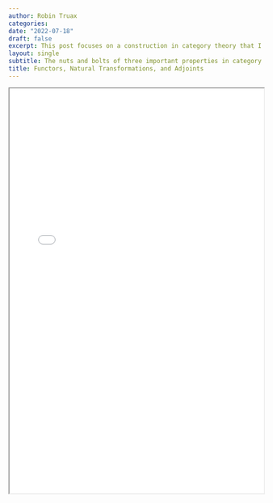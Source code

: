 ```yaml
---
author: Robin Truax
categories:
date: "2022-07-18"
draft: false
excerpt: This post focuses on a construction in category theory that I personally found particularly confusing; the notion of adjoint functors. Part of the confusion stems from the fact that there are 3 seemingly different definitions for what an adjoint is, and the process of grappling with these definitions and showing they are equivalent is often skipped in classes which use them, like Math 210 or 216. This post discusses in full detail all three definitions and examples showing why choosing the right definition can substantially shorten proofs.
layout: single
subtitle: The nuts and bolts of three important properties in category theory.
title: Functors, Natural Transformations, and Adjoints
---
```


<iframe src="/posts/functors_natural_transformations_and_adjoints_the_nuts_and_bolts.pdf" width="100%" height="800px">
</iframe>